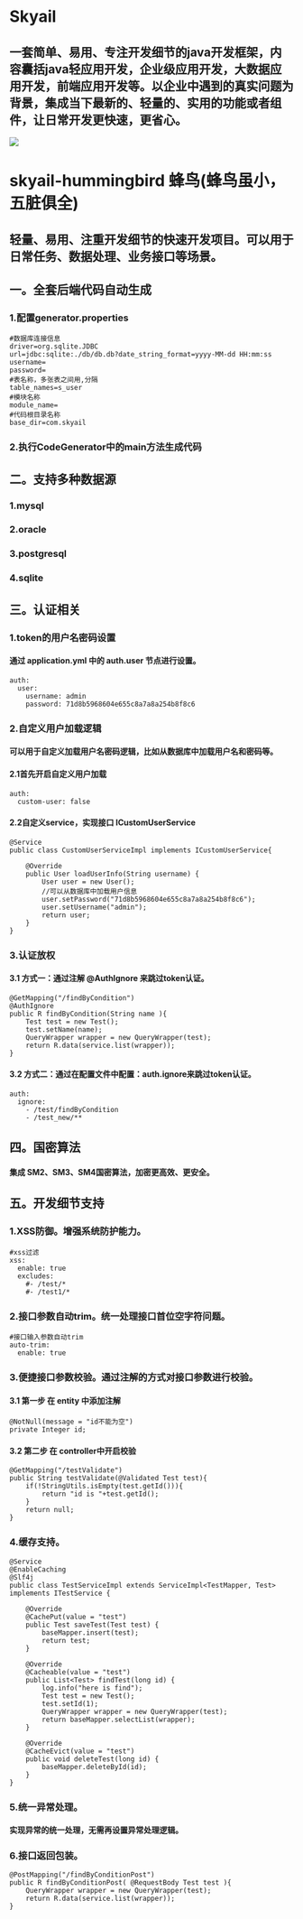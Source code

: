 # Skyail
## 一套简单、易用、专注开发细节的java开发框架，内容囊括java轻应用开发，企业级应用开发，大数据应用开发，前端应用开发等。以企业中遇到的真实问题为背景，集成当下最新的、轻量的、实用的功能或者组件，让日常开发更快速，更省心。

<img src="http://www.5ixiudou.com/hexo-images/post-64.png" />

# skyail-hummingbird  蜂鸟(蜂鸟虽小，五脏俱全)
## 轻量、易用、注重开发细节的快速开发项目。可以用于日常任务、数据处理、业务接口等场景。

## 一。全套后端代码自动生成
### 1.配置generator.properties
    #数据库连接信息
    driver=org.sqlite.JDBC
    url=jdbc:sqlite:./db/db.db?date_string_format=yyyy-MM-dd HH:mm:ss
    username=
    password=
    #表名称，多张表之间用,分隔
    table_names=s_user
    #模块名称
    module_name=
    #代码根目录名称
    base_dir=com.skyail
### 2.执行CodeGenerator中的main方法生成代码

## 二。支持多种数据源
### 1.mysql
### 2.oracle
### 3.postgresql
### 4.sqlite

## 三。认证相关
### 1.token的用户名密码设置
#### 通过 application.yml 中的 auth.user 节点进行设置。
    auth:
      user:
        username: admin
        password: 71d8b5968604e655c8a7a8a254b8f8c6

### 2.自定义用户加载逻辑
#### 可以用于自定义加载用户名密码逻辑，比如从数据库中加载用户名和密码等。
#### 2.1首先开启自定义用户加载
    auth:
      custom-user: false
#### 2.2自定义service，实现接口 ICustomUserService
    @Service
    public class CustomUserServiceImpl implements ICustomUserService{
    
        @Override
        public User loadUserInfo(String username) {
            User user = new User();
            //可以从数据库中加载用户信息
            user.setPassword("71d8b5968604e655c8a7a8a254b8f8c6");
            user.setUsername("admin");
            return user;
        }
    }

### 3.认证放权
#### 3.1 方式一：通过注解 @AuthIgnore 来跳过token认证。
    @GetMapping("/findByCondition")
    @AuthIgnore
    public R findByCondition(String name ){
        Test test = new Test();
        test.setName(name);
        QueryWrapper wrapper = new QueryWrapper(test);
        return R.data(service.list(wrapper));
    }
#### 3.2 方式二：通过在配置文件中配置：auth.ignore来跳过token认证。
    auth:
      ignore:
        - /test/findByCondition
        - /test_new/**
        
## 四。国密算法
#### 集成 SM2、SM3、SM4国密算法，加密更高效、更安全。

## 五。开发细节支持
### 1.XSS防御。增强系统防护能力。
    #xss过滤
    xss:
      enable: true
      excludes:
        #- /test/*
        #- /test1/*
### 2.接口参数自动trim。统一处理接口首位空字符问题。
    #接口输入参数自动trim
    auto-trim:
      enable: true
### 3.便捷接口参数校验。通过注解的方式对接口参数进行校验。
#### 3.1 第一步 在 entity 中添加注解
    @NotNull(message = "id不能为空")
    private Integer id;
#### 3.2 第二步 在 controller中开启校验
    @GetMapping("/testValidate")
    public String testValidate(@Validated Test test){
        if(!StringUtils.isEmpty(test.getId())){
            return "id is "+test.getId();
        }
        return null;
    }
### 4.缓存支持。
    @Service
    @EnableCaching
    @Slf4j
    public class TestServiceImpl extends ServiceImpl<TestMapper, Test> implements ITestService {
    
        @Override
        @CachePut(value = "test")
        public Test saveTest(Test test) {
            baseMapper.insert(test);
            return test;
        }
    
        @Override
        @Cacheable(value = "test")
        public List<Test> findTest(long id) {
            log.info("here is find");
            Test test = new Test();
            test.setId(1);
            QueryWrapper wrapper = new QueryWrapper(test);
            return baseMapper.selectList(wrapper);
        }
    
        @Override
        @CacheEvict(value = "test")
        public void deleteTest(long id) {
            baseMapper.deleteById(id);
        }
    }
### 5.统一异常处理。
#### 实现异常的统一处理，无需再设置异常处理逻辑。
### 6.接口返回包装。
    @PostMapping("/findByConditionPost")
    public R findByConditionPost( @RequestBody Test test ){
        QueryWrapper wrapper = new QueryWrapper(test);
        return R.data(service.list(wrapper));
    }



